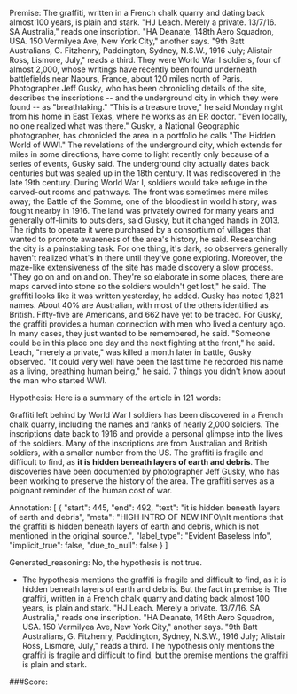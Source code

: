 
Premise:
The graffiti, written in a French chalk quarry and dating back almost 100 years, is plain and stark. "HJ Leach. Merely a private. 13/7/16. SA Australia," reads one inscription. "HA Deanate, 148th Aero Squadron, USA. 150 Vermilyea Ave, New York City," another says. "9th Batt Australians, G. Fitzhenry, Paddington, Sydney, N.S.W., 1916 July; Alistair Ross, Lismore, July," reads a third. They were World War I soldiers, four of almost 2,000, whose writings have recently been found underneath battlefields near Naours, France, about 120 miles north of Paris. Photographer Jeff Gusky, who has been chronicling details of the site, describes the inscriptions -- and the underground city in which they were found -- as "breathtaking." "This is a treasure trove," he said Monday night from his home in East Texas, where he works as an ER doctor. "Even locally, no one realized what was there." Gusky, a National Geographic photographer, has chronicled the area in a portfolio he calls "The Hidden World of WWI." The revelations of the underground city, which extends for miles in some directions, have come to light recently only because of a series of events, Gusky said. The underground city actually dates back centuries but was sealed up in the 18th century. It was rediscovered in the late 19th century. During World War I, soldiers would take refuge in the carved-out rooms and pathways. The front was sometimes mere miles away; the Battle of the Somme, one of the bloodiest in world history, was fought nearby in 1916. The land was privately owned for many years and generally off-limits to outsiders, said Gusky, but it changed hands in 2013. The rights to operate it were purchased by a consortium of villages that wanted to promote awareness of the area's history, he said. Researching the city is a painstaking task. For one thing, it's dark, so observers generally haven't realized what's in there until they've gone exploring. Moreover, the maze-like extensiveness of the site has made discovery a slow process. "They go on and on and on. They're so elaborate in some places, there are maps carved into stone so the soldiers wouldn't get lost," he said. The graffiti looks like it was written yesterday, he added. Gusky has noted 1,821 names. About 40% are Australian, with most of the others identified as British. Fifty-five are Americans, and 662 have yet to be traced. For Gusky, the graffiti provides a human connection with men who lived a century ago. In many cases, they just wanted to be remembered, he said. "Someone could be in this place one day and the next fighting at the front," he said. Leach, "merely a private," was killed a month later in battle, Gusky observed. "It could very well have been the last time he recorded his name as a living, breathing human being," he said. 7 things you didn't know about the man who started WWI.


Hypothesis:
Here is a summary of the article in 121 words:

Graffiti left behind by World War I soldiers has been discovered in a French chalk quarry, including the names and ranks of nearly 2,000 soldiers. The inscriptions date back to 1916 and provide a personal glimpse into the lives of the soldiers. Many of the inscriptions are from Australian and British soldiers, with a smaller number from the US. The graffiti is fragile and difficult to find, as **it is hidden beneath layers of earth and debris**. The discoveries have been documented by photographer Jeff Gusky, who has been working to preserve the history of the area. The graffiti serves as a poignant reminder of the human cost of war.

Annotation:
[
  {
    "start": 445,
    "end": 492,
    "text": "it is hidden beneath layers of earth and debris",
    "meta": "HIGH INTRO OF NEW INFO\nIt mentions that the graffiti is hidden beneath layers of earth and debris, which is not mentioned in the original source.",
    "label_type": "Evident Baseless Info",
    "implicit_true": false,
    "due_to_null": false
  }
]

Generated_reasoning:
No, the hypothesis is not true. 
- The hypothesis mentions the graffiti is fragile and difficult to find, as it is hidden beneath layers of earth and debris. But the fact in premise is The graffiti, written in a French chalk quarry and dating back almost 100 years, is plain and stark. "HJ Leach. Merely a private. 13/7/16. SA Australia," reads one inscription. "HA Deanate, 148th Aero Squadron, USA. 150 Vermilyea Ave, New York City," another says. "9th Batt Australians, G. Fitzhenry, Paddington, Sydney, N.S.W., 1916 July; Alistair Ross, Lismore, July," reads a third. The hypothesis only mentions the graffiti is fragile and difficult to find, but the premise mentions the graffiti is plain and stark.

###Score:
